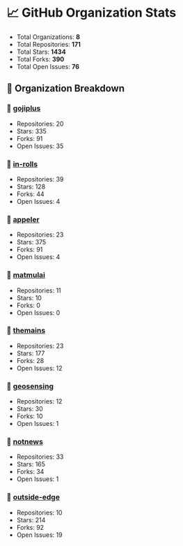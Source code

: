 # 📈 GitHub Organization Stats

- Total Organizations: **8**
- Total Repositories: **171**
- Total Stars: **1434**
- Total Forks: **390**
- Total Open Issues: **76**

## 🚀 Organization Breakdown

### 🏢 [gojiplus](https://github.com/gojiplus)
- Repositories: 20
- Stars: 335
- Forks: 91
- Open Issues: 35

### 🏢 [in-rolls](https://github.com/in-rolls)
- Repositories: 39
- Stars: 128
- Forks: 44
- Open Issues: 4

### 🏢 [appeler](https://github.com/appeler)
- Repositories: 23
- Stars: 375
- Forks: 91
- Open Issues: 4

### 🏢 [matmulai](https://github.com/matmulai)
- Repositories: 11
- Stars: 10
- Forks: 0
- Open Issues: 0

### 🏢 [themains](https://github.com/themains)
- Repositories: 23
- Stars: 177
- Forks: 28
- Open Issues: 12

### 🏢 [geosensing](https://github.com/geosensing)
- Repositories: 12
- Stars: 30
- Forks: 10
- Open Issues: 1

### 🏢 [notnews](https://github.com/notnews)
- Repositories: 33
- Stars: 165
- Forks: 34
- Open Issues: 1

### 🏢 [outside-edge](https://github.com/outside-edge)
- Repositories: 10
- Stars: 214
- Forks: 92
- Open Issues: 19

